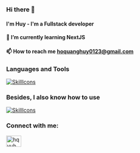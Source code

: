 ### Hi there 👋
####  I'm Huy - I'm a Fullstack developer
#### 🌱 I’m currently learning **NextJS**
#### 📫 How to reach me **hoquanghuy0123@gmail.com**

### Languages and Tools
[![SkillIcons](https://skillicons.dev/icons?i=js,ts,nodejs,react,express,nest,postgres,mongodb,vscode)](https://skillicons.dev)<br/>
### Besides, I also know how to use 
[![SkillIcons](https://skillicons.dev/icons?i=docker)](https://skillicons.dev)<br/>

<h3 align="left">Connect with me:</h3>
<p align="left">
<a href="https://linkedin.com/in/hqyuh" target="blank"><img align="center" src="https://raw.githubusercontent.com/rahuldkjain/github-profile-readme-generator/master/src/images/icons/Social/linked-in-alt.svg" alt="hqyuh" height="30" width="40" /></a>
</p>
